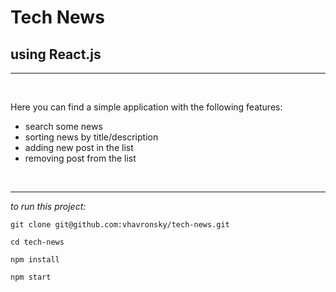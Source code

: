 # Tech News 
## using React.js

***

<br>

Here you can find a simple application with the following features:

- search some news
- sorting news by title/description
- adding new post in the list
- removing post from the list

<br>

***

_to run this project:_

``` git clone git@github.com:vhavronsky/tech-news.git ```

``` cd tech-news ```

``` npm install ```

``` npm start ```